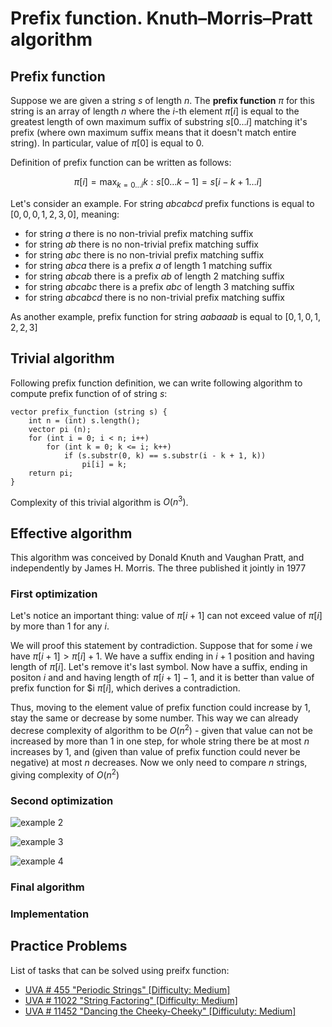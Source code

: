 <!--?title Prefix function. KMP Algorithm-->

# Prefix function. Knuth–Morris–Pratt algorithm

## Prefix function
Suppose we are given a string $s$ of length $n$. The **prefix function** $\pi$ for this string is an array of length $n$ where the $i$-th element $\pi[i]$ is equal to the greatest length of own maximum suffix of substring $s[0...i]$ matching it's prefix (where own maximum suffix means that it doesn't match entire string). In particular, value of $\pi[0]$ is equal to 0.

Definition of prefix function can be written as follows:

$$ \pi[i] = \max_{k=0 \ldots i} k : s[0 \ldots k-1] = s[i-k+1 \ldots i] $$

Let's consider an example. For string $abcabcd$ prefix functions is equal to $[0, 0, 0, 1, 2, 3, 0]$, meaning:

- for string $a$ there is no non-trivial prefix matching suffix
- for string $ab$ there is no non-trivial prefix matching suffix
- for string $abc$ there is no non-trivial prefix matching suffix
- for string $abca$ there is a prefix $a$ of length 1 matching suffix
- for string $abcab$ there is a prefix $ab$ of length 2 matching suffix
- for string $abcabc$ there is a prefix $abc$ of length 3 matching suffix
- for string $abcabcd$ there is no non-trivial prefix matching suffix

As another example, prefix function for string $aabaaab$ is equal to $[0, 1, 0, 1, 2, 2, 3]$

## Trivial algorithm

Following prefix function definition, we can write following algorithm to compute prefix function of of string $s$:

<pre><code>vector<int> prefix_function (string s) {
	int n = (int) s.length();
	vector<int> pi (n);
	for (int i = 0; i < n; i++)
		for (int k = 0; k <= i; k++)
			if (s.substr(0, k) == s.substr(i - k + 1, k))
				pi[i] = k;
	return pi;
}</code></pre>

Complexity of this trivial algorithm is $O(n^3)$.

## Effective algorithm
This algorithm was conceived by Donald Knuth and Vaughan Pratt, and independently by James H. Morris. The three published it jointly in 1977

### First optimization
Let's notice an important thing: value of $\pi[i+1]$ can not exceed value of $\pi[i]$ by more than $1$ for any $i$.

We will proof this statement by contradiction. Suppose that for some $i$ we have $\pi[i+1] > \pi[i] + 1$. We have a suffix ending in ${i+1}$ position and having length of $\pi[i]$. Let's remove it's last symbol. Now have a suffix, ending in positon $i$ and and having length of $\pi[i+1] - 1$, and it is better than value of prefix function for $i $\pi[i]$, which derives a contradiction.

Thus, moving to the element value of prefix function could increase by 1, stay the same or decrease by some number. This way we can already decrese complexity of algorithm to be $O(n^2)$ - given that value can not be increased by more than $1$ in one step, for whole string there be at most $n$ increases by $1$, and (given than value of prefix function could never be negative) at most $n$ decreases. Now we only need to compare $n$ strings, giving complexity of $O(n^2)$

### Second optimization

![example 2](&imgroot&/kmp-2.png)

![example 3](&imgroot&/kmp-3.png)

![example 4](&imgroot&/kmp-4.png)

### Final algorithm

### Implementation

## Practice Problems

List of tasks that can be solved using preifx function:

* [UVA # 455 "Periodic Strings" [Difficulty: Medium]](http://uva.onlinejudge.org/index.php?option=onlinejudge&page=show_problem&problem=396)
* [UVA # 11022 "String Factoring" [Difficulty: Medium]](http://uva.onlinejudge.org/index.php?option=onlinejudge&page=show_problem&problem=1963)
* [UVA # 11452 "Dancing the Cheeky-Cheeky" [Difficuluty: Medium]](https://uva.onlinejudge.org/index.php?option=onlinejudge&page=show_problem&problem=2447)
